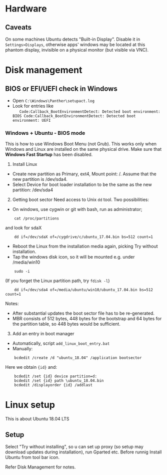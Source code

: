 # Hardware
## Caveats
On some machines Ubuntu detects "Built-in Display".
Disable it in `Settings>Displays`, otherwise apps' windows may be
located at this phantom display, invisible on a physical monitor
(but visible via VNC).

# Disk management
## BIOS or EFI/UEFI check in Windows
* Open `C:\Windows\Panther\setupact.log`
* Look for entries like\
`   Code:Callback_BootEnvironmentDetect: Detected boot environment: BIOS
    Code:Callback_BootEnvironmentDetect: Detected boot environment: UEFI`

### Windows + Ubuntu - BIOS mode
This is how to use Windows Boot Menu (not Grub).
This works only when Windows and Linux are installed
on the same physical drive.
Make sure that **Windows Fast Startup** has been disabled.
1) Install Linux
* Create new partition as Primary, ext4, Mount point: /. Assume that the new partition is /dev/sda4.
* Select Device for boot loader installation to be the same as the new partition: /dev/sda4

2) Getting boot sector
Need access to Unix `dd` tool. Two possibilities:
* On windows, use cygwin or git with bash, run as administrator; 
```
    cat /proc/partitions
```
and look for sdaX
```
    dd if=/dev/sdaX of=/cygdrive/c/ubuntu_17.04.bin bs=512 count=1
```
* Reboot the Linux from the installation media again, picking Try without installation.
* Tap the windows disk icon, so it will be mounted e.g. under /media/win10
```
    sudo -i
```
(If you forget the Linux partition path, try `fdisk -l`)
```
    dd if=/dev/sda4 of=/media/ubuntu/win10/ubuntu_17.04.bin bs=512 count=1
```

Notes:
* After substantial updates the boot sector file has to be re-generated.
* MBR consists of 512 bytes, 448 bytes for the bootstrap and 64 bytes for the partition table, so 448 bytes would be sufficient.

3) Add an entry in boot manager
* Automatically, script `add_linux_boot_entry.bat`
* Manually:
```
    bcdedit /create /d "ubuntu_18.04" /application bootsector
```
Here we obtain `{id}` and:
```
    bcdedit /set {id} device partition=d:
    bcdedit /set {id} path \ubuntu_18.04.bin
    bcdedit /displayorder {id} /addlast
```

# Linux setup
This is about Ubuntu 18.04 LTS

## Setup
Select "Try without installing", so u can set up proxy
(so setup may download updates during installation),
run Gparted etc. Before runnig Install Ubuntu from tool bar icon.

Refer Disk Management for notes.
